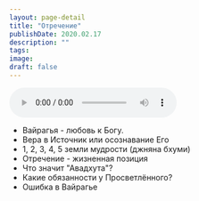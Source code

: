 ```yaml
---
layout: page-detail
title: "Отречение"
publishDate: 2020.02.17
description: ""
tags:
image:
draft: false
---
```


<audio title="2020.02.17 - Отречение.mp3" src="https://filer-api.advayta.org/v1.0/public/files/74461" controls=""></audio>

* Вайрагья - любовь к Богу.
* Вера в Источник или осознавание Его
* 1, 2, 3, 4, 5 земли мудрости (джняна бхуми)
* Отречение - жизненная позиция
* Что значит "Авадхута"?
* Какие обязанности у Просветлённого?
* Ошибка в Вайрагье

  
